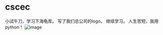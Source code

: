 # cscec
小试牛刀，学习下海龟库。
写了我们总公司的logo。
继续学习。
人生苦短，我用python！
![image](https://user-images.githubusercontent.com/68989992/156875732-b2a3df42-76df-4839-bfa5-1dcb40258280.png)
